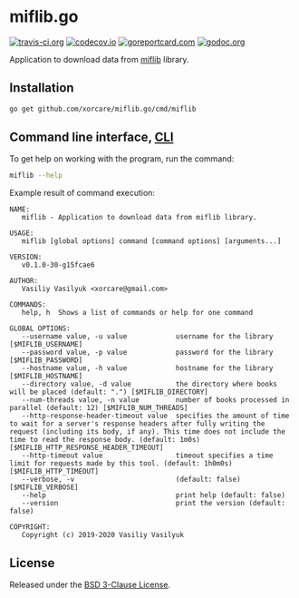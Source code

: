 # miflib.go

[![travis-ci.org](https://travis-ci.org/xorcare/miflib.go.svg?branch=master)][TCI]
[![codecov.io](https://codecov.io/gh/xorcare/miflib.go/badge.svg)][COV]
[![goreportcard.com](https://goreportcard.com/badge/github.com/xorcare/miflib.go)][GRC]
[![godoc.org](https://godoc.org/github.com/xorcare/miflib.go?status.svg)][DOC]

Application to download data from [miflib](https://www.mann-ivanov-ferber.ru/b2b/elibrary) library.

## Installation

```bash
go get github.com/xorcare/miflib.go/cmd/miflib
```

## Command line interface, [CLI]

To get help on working with the program, run the command:

```bash
miflib --help
```

Example result of command execution:

```text
NAME:
   miflib - Application to download data from miflib library.

USAGE:
   miflib [global options] command [command options] [arguments...]

VERSION:
   v0.1.0-30-g15fcae6

AUTHOR:
   Vasiliy Vasilyuk <xorcare@gmail.com>

COMMANDS:
   help, h  Shows a list of commands or help for one command

GLOBAL OPTIONS:
   --username value, -u value            username for the library [$MIFLIB_USERNAME]
   --password value, -p value            password for the library [$MIFLIB_PASSWORD]
   --hostname value, -h value            hostname for the library [$MIFLIB_HOSTNAME]
   --directory value, -d value           the directory where books will be placed (default: ".") [$MIFLIB_DIRECTORY]
   --num-threads value, -n value         number of books processed in parallel (default: 12) [$MIFLIB_NUM_THREADS]
   --http-response-header-timeout value  specifies the amount of time to wait for a server's response headers after fully writing the request (including its body, if any). This time does not include the time to read the response body. (default: 1m0s) [$MIFLIB_HTTP_RESPONSE_HEADER_TIMEOUT]
   --http-timeout value                  timeout specifies a time limit for requests made by this tool. (default: 1h0m0s) [$MIFLIB_HTTP_TIMEOUT]
   --verbose, -v                         (default: false) [$MIFLIB_VERBOSE]
   --help                                print help (default: false)
   --version                             print the version (default: false)

COPYRIGHT:
   Copyright (c) 2019-2020 Vasiliy Vasilyuk
```

## License

Released under the [BSD 3-Clause License][LIC].

[LIC]: https://github.com/xorcare/miflib.go/blob/master/LICENSE 'BSD 3-Clause "New" or "Revised" License'
[TCI]: https://travis-ci.org/xorcare/miflib.go 'Travis CI is a hosted continuous integration service used to build and test software projects hosted at GitHub'
[COV]: https://codecov.io/gh/xorcare/miflib.go/branch/master 'Codecov is a code coverage tool, which is available for GitHub, Bitbucket and GitLab'
[GRC]: https://goreportcard.com/report/github.com/xorcare/miflib.go 'A web application that generates a report on the quality of an open source go project'
[DOC]: https://godoc.org/github.com/xorcare/miflib.go 'GoDoc hosts documentation for Go packages on Bitbucket, GitHub, Google Project Hosting and Launchpad'
[CLI]: https://en.wikipedia.org/wiki/Command-line_interface 'Command-line interface'

